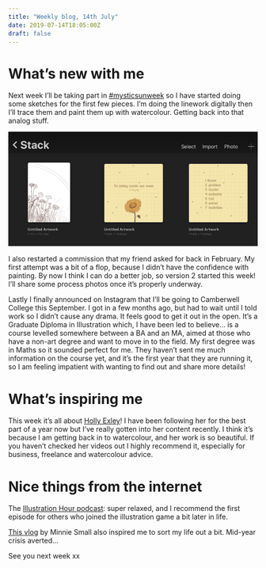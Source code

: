 ```yaml
---
title: "Weekly blog, 14th July"
date: 2019-07-14T18:05:00Z
draft: false
---
```


# What’s new with me
Next week I’ll be taking part in [#mysticsunweek](https://www.instagram.com/explore/tags/mysticsunweek/) so I have started doing some sketches for the first few pieces. I’m doing the linework digitally then I’ll trace them and paint them up with watercolour. Getting back into that analog stuff.

![Sketches for Mystic Sun Week](mysticsunweeksketches.png)

I also restarted a commission that my friend asked for back in February. My first attempt was a bit of a flop, because I didn’t have the confidence with painting. By now I think I can do a better job, so version 2 started this week! I’ll share some process photos once it’s properly underway.

Lastly I finally announced on Instagram that I’ll be going to Camberwell College this September. I got in a few months ago, but had to wait until I told work so I didn’t cause any drama. It feels good to get it out in the open. It’s a Graduate Diploma in Illustration which, I have been led to believe... is a course levelled somewhere between a BA and an MA, aimed at those who have a non-art degree and want to move in to the field. My first degree was in Maths so it sounded perfect for me. They haven’t sent me much information on the course yet, and it’s the first year that they are running it, so I am feeling impatient with wanting to find out and share more details!


# What’s inspiring me
This week it’s all about [Holly Exley](https://www.youtube.com/channel/UCQRpKldwdkyBW3qgCVZNrMA)! I have been following her for the best part of a year now but I’ve really gotten into her content recently. I think it’s because I am getting back in to watercolour, and her work is so beautiful. If you haven’t checked her videos out I highly recommend it, especially for business, freelance and watercolour advice.


# Nice things from the internet
The [Illustration Hour podcast](https://www.illustrationhour.com/): super relaxed, and I recommend the first episode for others who joined the illustration game a bit later in life.

[This vlog](https://www.youtube.com/watch?v=bBOxZxXaY6o&t=1170s) by Minnie Small also inspired me to sort my life out a bit. Mid-year crisis averted… 


See you next week xx
